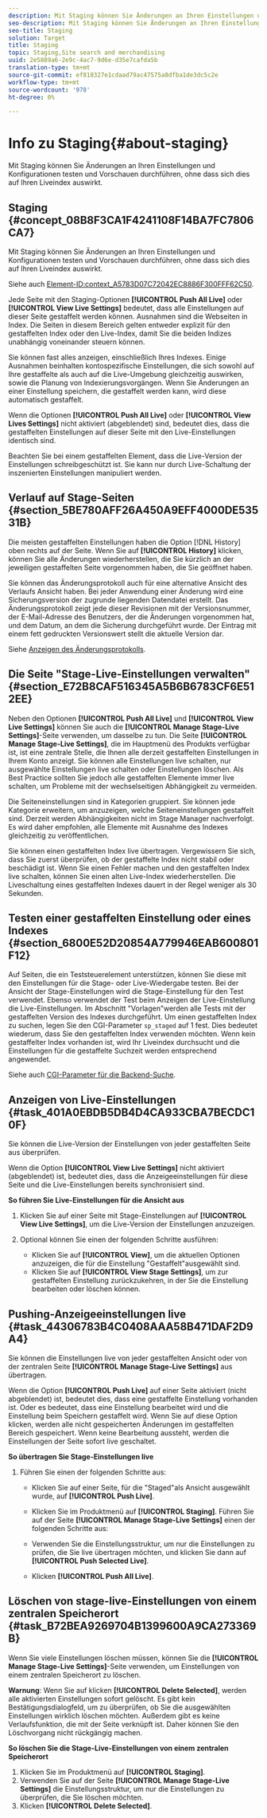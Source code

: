 ```yaml
---
description: Mit Staging können Sie Änderungen an Ihren Einstellungen und Konfigurationen testen und Vorschauen durchführen, ohne dass sich dies auf Ihren Liveindex auswirkt.
seo-description: Mit Staging können Sie Änderungen an Ihren Einstellungen und Konfigurationen testen und Vorschauen durchführen, ohne dass sich dies auf Ihren Liveindex auswirkt.
seo-title: Staging
solution: Target
title: Staging
topic: Staging,Site search and merchandising
uuid: 2e5889a6-2e9c-4ac7-9d6e-d35e7cafda5b
translation-type: tm+mt
source-git-commit: ef818327e1cdaad79ac47575a8dfba1de3dc5c2e
workflow-type: tm+mt
source-wordcount: '978'
ht-degree: 0%

---
```



# Info zu Staging{#about-staging}

Mit Staging können Sie Änderungen an Ihren Einstellungen und Konfigurationen testen und Vorschauen durchführen, ohne dass sich dies auf Ihren Liveindex auswirkt.

## Staging {#concept_08B8F3CA1F4241108F14BA7FC7806CA7}

Mit Staging können Sie Änderungen an Ihren Einstellungen und Konfigurationen testen und Vorschauen durchführen, ohne dass sich dies auf Ihren Liveindex auswirkt.

Siehe auch [Element-ID:context_A5783D07C72042EC8886F300FFF62C50](c-about-simulator.md#context_A5783D07C72042EC8886F300FFF62C50).

Jede Seite mit den Staging-Optionen **[!UICONTROL Push All Live]** oder **[!UICONTROL View Live Settings]** bedeutet, dass alle Einstellungen auf dieser Seite gestaffelt werden können. Ausnahmen sind die Webseiten in Index. Die Seiten in diesem Bereich gelten entweder explizit für den gestaffelten Index oder den Live-Index, damit Sie die beiden Indizes unabhängig voneinander steuern können.

Sie können fast alles anzeigen, einschließlich Ihres Indexes. Einige Ausnahmen beinhalten kontospezifische Einstellungen, die sich sowohl auf Ihre gestaffelte als auch auf die Live-Umgebung gleichzeitig auswirken, sowie die Planung von Indexierungsvorgängen. Wenn Sie Änderungen an einer Einstellung speichern, die gestaffelt werden kann, wird diese automatisch gestaffelt.

Wenn die Optionen **[!UICONTROL Push All Live]** oder **[!UICONTROL View Lives Settings]** nicht aktiviert (abgeblendet) sind, bedeutet dies, dass die gestaffelten Einstellungen auf dieser Seite mit den Live-Einstellungen identisch sind.

Beachten Sie bei einem gestaffelten Element, dass die Live-Version der Einstellungen schreibgeschützt ist. Sie kann nur durch Live-Schaltung der inszenierten Einstellungen manipuliert werden.

## Verlauf auf Stage-Seiten {#section_5BE780AFF26A450A9EFF4000DE53531B}

Die meisten gestaffelten Einstellungen haben die Option [!DNL History] oben rechts auf der Seite. Wenn Sie auf **[!UICONTROL History]** klicken, können Sie alle Änderungen wiederherstellen, die Sie kürzlich an der jeweiligen gestaffelten Seite vorgenommen haben, die Sie geöffnet haben.

Sie können das Änderungsprotokoll auch für eine alternative Ansicht des Verlaufs Ansicht haben. Bei jeder Anwendung einer Änderung wird eine Sicherungsversion der zugrunde liegenden Datendatei erstellt. Das Änderungsprotokoll zeigt jede dieser Revisionen mit der Versionsnummer, der E-Mail-Adresse des Benutzers, der die Änderungen vorgenommen hat, und dem Datum, an dem die Sicherung durchgeführt wurde. Der Eintrag mit einem fett gedruckten Versionswert stellt die aktuelle Version dar.

Siehe [Anzeigen des Änderungsprotokolls](c-about-reports-menu/c-about-reports-menu.md#task_166F1156719F4B3D834BEA8E249C8057).

## Die Seite &quot;Stage-Live-Einstellungen verwalten&quot;{#section_E72B8CAF516345A5B6B6783CF6E512EE}

Neben den Optionen **[!UICONTROL Push All Live]** und **[!UICONTROL View Live Settings]** können Sie auch die **[!UICONTROL Manage Stage-Live Settings]**-Seite verwenden, um dasselbe zu tun. Die Seite **[!UICONTROL Manage Stage-Live Settings]**, die im Hauptmenü des Produkts verfügbar ist, ist eine zentrale Stelle, die Ihnen alle derzeit gestaffelten Einstellungen in Ihrem Konto anzeigt. Sie können alle Einstellungen live schalten, nur ausgewählte Einstellungen live schalten oder Einstellungen löschen. Als Best Practice sollten Sie jedoch alle gestaffelten Elemente immer live schalten, um Probleme mit der wechselseitigen Abhängigkeit zu vermeiden.

Die Seiteneinstellungen sind in Kategorien gruppiert. Sie können jede Kategorie erweitern, um anzuzeigen, welche Seiteneinstellungen gestaffelt sind. Derzeit werden Abhängigkeiten nicht im Stage Manager nachverfolgt. Es wird daher empfohlen, alle Elemente mit Ausnahme des Indexes gleichzeitig zu veröffentlichen.

Sie können einen gestaffelten Index live übertragen. Vergewissern Sie sich, dass Sie zuerst überprüfen, ob der gestaffelte Index nicht stabil oder beschädigt ist. Wenn Sie einen Fehler machen und den gestaffelten Index live schalten, können Sie einen alten Live-Index wiederherstellen. Die Liveschaltung eines gestaffelten Indexes dauert in der Regel weniger als 30 Sekunden.

## Testen einer gestaffelten Einstellung oder eines Indexes {#section_6800E52D20854A779946EAB600801F12}

Auf Seiten, die ein Teststeuerelement unterstützen, können Sie diese mit den Einstellungen für die Stage- oder Live-Wiedergabe testen. Bei der Ansicht der Stage-Einstellungen wird die Stage-Einstellung für den Test verwendet. Ebenso verwendet der Test beim Anzeigen der Live-Einstellung die Live-Einstellungen. Im Abschnitt &quot;Vorlagen&quot;werden alle Tests mit der gestaffelten Version des Indexes durchgeführt. Um einen gestaffelten Index zu suchen, legen Sie den CGI-Parameter `sp_staged` auf 1 fest. Dies bedeutet wiederum, dass Sie den gestaffelten Index verwenden möchten. Wenn kein gestaffelter Index vorhanden ist, wird Ihr Liveindex durchsucht und die Einstellungen für die gestaffelte Suchzeit werden entsprechend angewendet.

Siehe auch [CGI-Parameter für die Backend-Suche](c-appendices/c-cgiparameters.md#reference_582E85C3886740C98FE88CA9DF7918E8).

## Anzeigen von Live-Einstellungen {#task_401A0EBDB5DB4D4CA933CBA7BECDC10F}

Sie können die Live-Version der Einstellungen von jeder gestaffelten Seite aus überprüfen.

<!-- 

t_viewing_live_settings.xml

 -->

Wenn die Option **[!UICONTROL View Live Settings]** nicht aktiviert (abgeblendet) ist, bedeutet dies, dass die Anzeigeeinstellungen für diese Seite und die Live-Einstellungen bereits synchronisiert sind.

**So führen Sie Live-Einstellungen für die Ansicht aus**

1. Klicken Sie auf einer Seite mit Stage-Einstellungen auf **[!UICONTROL View Live Settings]**, um die Live-Version der Einstellungen anzuzeigen.
1. Optional können Sie einen der folgenden Schritte ausführen:

   * Klicken Sie auf **[!UICONTROL View]**, um die aktuellen Optionen anzuzeigen, die für die Einstellung &quot;Gestaffelt&quot;ausgewählt sind.
   * Klicken Sie auf **[!UICONTROL View Stage Settings]**, um zur gestaffelten Einstellung zurückzukehren, in der Sie die Einstellung bearbeiten oder löschen können.

## Pushing-Anzeigeeinstellungen live {#task_44306783B4C0408AAA58B471DAF2D9A4}

Sie können die Einstellungen live von jeder gestaffelten Ansicht oder von der zentralen Seite **[!UICONTROL Manage Stage-Live Settings]** aus übertragen.

<!-- 

t_pushing_live_settings_live.xml

 -->

Wenn die Option **[!UICONTROL Push Live]** auf einer Seite aktiviert (nicht abgeblendet) ist, bedeutet dies, dass eine gestaffelte Einstellung vorhanden ist. Oder es bedeutet, dass eine Einstellung bearbeitet wird und die Einstellung beim Speichern gestaffelt wird. Wenn Sie auf diese Option klicken, werden alle nicht gespeicherten Änderungen im gestaffelten Bereich gespeichert. Wenn keine Bearbeitung aussteht, werden die Einstellungen der Seite sofort live geschaltet.

**So übertragen Sie Stage-Einstellungen live**

1. Führen Sie einen der folgenden Schritte aus:

   * Klicken Sie auf einer Seite, für die &quot;Staged&quot;als Ansicht ausgewählt wurde, auf **[!UICONTROL Push Live]**.
   * Klicken Sie im Produktmenü auf **[!UICONTROL Staging]**. Führen Sie auf der Seite **[!UICONTROL Manage Stage-Live Settings]** einen der folgenden Schritte aus:

   * Verwenden Sie die Einstellungsstruktur, um nur die Einstellungen zu prüfen, die Sie live übertragen möchten, und klicken Sie dann auf **[!UICONTROL Push Selected Live]**.
   * Klicken **[!UICONTROL Push All Live]**.

## Löschen von stage-live-Einstellungen von einem zentralen Speicherort {#task_B72BEA9269704B1399600A9CA273369B}

Wenn Sie viele Einstellungen löschen müssen, können Sie die **[!UICONTROL Manage Stage-Live Settings]**-Seite verwenden, um Einstellungen von einem zentralen Speicherort zu löschen.

<!-- 

t_deleting_staged_settings_from_a_central_location.xml

 -->

**Warnung**: Wenn Sie auf klicken  **[!UICONTROL Delete Selected]**, werden alle aktivierten Einstellungen sofort gelöscht. Es gibt kein Bestätigungsdialogfeld, um zu überprüfen, ob Sie die ausgewählten Einstellungen wirklich löschen möchten. Außerdem gibt es keine Verlaufsfunktion, die mit der Seite verknüpft ist. Daher können Sie den Löschvorgang nicht rückgängig machen.

**So löschen Sie die Stage-Live-Einstellungen von einem zentralen Speicherort**

1. Klicken Sie im Produktmenü auf **[!UICONTROL Staging]**.
1. Verwenden Sie auf der Seite **[!UICONTROL Manage Stage-Live Settings]** die Einstellungsstruktur, um nur die Einstellungen zu überprüfen, die Sie löschen möchten.
1. Klicken **[!UICONTROL Delete Selected]**.
